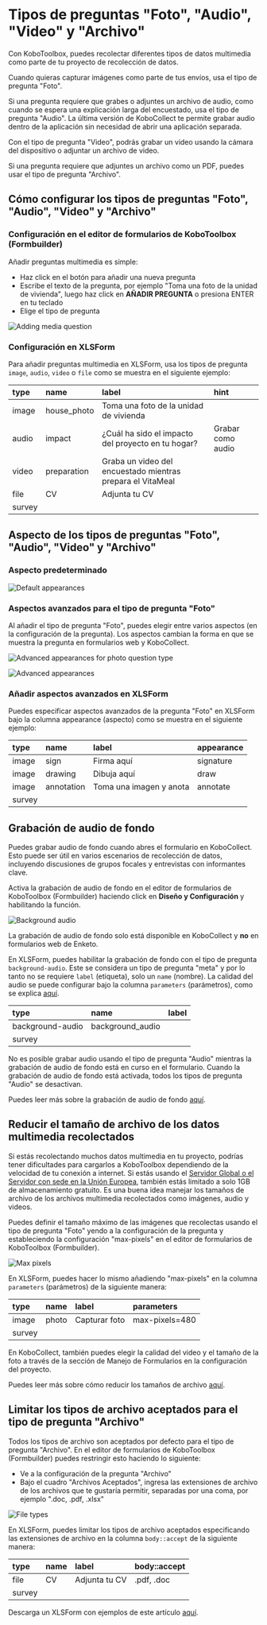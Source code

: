 # Tipos de preguntas "Foto", "Audio", "Video" y "Archivo"

Con KoboToolbox, puedes recolectar diferentes tipos de datos multimedia como parte de tu proyecto de recolección de datos.

Cuando quieras capturar imágenes como parte de tus envíos, usa el tipo de pregunta "Foto".

Si una pregunta requiere que grabes o adjuntes un archivo de audio, como cuando se espera una explicación larga del encuestado, usa el tipo de pregunta "Audio". La última versión de KoboCollect te permite grabar audio dentro de la aplicación sin necesidad de abrir una aplicación separada.

Con el tipo de pregunta "Video", podrás grabar un video usando la cámara del dispositivo o adjuntar un archivo de video.

Si una pregunta requiere que adjuntes un archivo como un PDF, puedes usar el tipo de pregunta "Archivo".

## Cómo configurar los tipos de preguntas "Foto", "Audio", "Video" y "Archivo"

### Configuración en el editor de formularios de KoboToolbox (Formbuilder)

Añadir preguntas multimedia es simple:

- Haz click en el botón <i class="k-icon k-icon-plus"></i> para añadir una nueva pregunta
- Escribe el texto de la pregunta, por ejemplo "Toma una foto de la unidad de vivienda", luego haz click en **AÑADIR PREGUNTA** o presiona ENTER en tu teclado
- Elige el tipo de pregunta

![Adding media question](images/photo_audio_video_file/add.gif)

### Configuración en XLSForm

Para añadir preguntas multimedia en XLSForm, usa los tipos de pregunta `image`, `audio`, `video` o `file` como se muestra en el siguiente ejemplo:

| type   | name        | label                                                                  | hint                |
| :----- | :---------- | :--------------------------------------------------------------------- | :------------------ |
| image  | house_photo | Toma una foto de la unidad de vivienda                                 |                     |
| audio  | impact      | ¿Cuál ha sido el impacto del proyecto en tu hogar?                     | Grabar como audio   |
| video  | preparation | Graba un video del encuestado mientras prepara el VitaMeal             |                     |
| file   | CV          | Adjunta tu CV                                                          |                     |
| survey |

## Aspecto de los tipos de preguntas "Foto", "Audio", "Video" y "Archivo"

### Aspecto predeterminado

![Default appearances](images/photo_audio_video_file/default_appearances.png)

### Aspectos avanzados para el tipo de pregunta "Foto"

Al añadir el tipo de pregunta "Foto", puedes elegir entre varios aspectos (en la configuración de la pregunta). Los aspectos cambian la forma en que se muestra la pregunta en formularios web y KoboCollect.

![Advanced appearances for photo question type](images/photo_audio_video_file/advanced_appearances_photo.png)

![Advanced appearances](images/photo_audio_video_file/advanced_appearances.png)

### Añadir aspectos avanzados en XLSForm

Puedes especificar aspectos avanzados de la pregunta "Foto" en XLSForm bajo la columna appearance (aspecto) como se muestra en el siguiente ejemplo:

| type   | name       | label                           | appearance |
| :----- | :--------- | :------------------------------ | :--------- |
| image  | sign       | Firma aquí                      | signature  |
| image  | drawing    | Dibuja aquí                     | draw       |
| image  | annotation | Toma una imagen y anota         | annotate   |
| survey |

## Grabación de audio de fondo

Puedes grabar audio de fondo cuando abres el formulario en KoboCollect. Esto puede ser útil en varios escenarios de recolección de datos, incluyendo discusiones de grupos focales y entrevistas con informantes clave.

Activa la grabación de audio de fondo en el editor de formularios de KoboToolbox (Formbuilder) haciendo click en **Diseño y Configuración** y habilitando la función.

![Background audio](images/photo_audio_video_file/background_audio.png)

<p class="note">
  La grabación de audio de fondo solo está disponible en KoboCollect y <strong>no</strong> en formularios web de Enketo.
</p>

En XLSForm, puedes habilitar la grabación de fondo con el tipo de pregunta `background-audio`. Este se considera un tipo de pregunta "meta" y por lo tanto no se requiere `label` (etiqueta), solo un `name` (nombre). La calidad del audio se puede configurar bajo la columna `parameters` (parámetros), como se explica [aquí](recording-interviews.md).

| type             | name             | label |
| :--------------- | :--------------- | :---- |
| background-audio | background_audio |       |
| survey           |

<p class="note">
  No es posible grabar audio usando el tipo de pregunta "Audio" mientras la grabación de audio de fondo está en curso en el formulario. Cuando la grabación de audio de fondo está activada, todos los tipos de pregunta "Audio" se desactivan.
</p>

Puedes leer más sobre la grabación de audio de fondo [aquí](recording-interviews.md).

## Reducir el tamaño de archivo de los datos multimedia recolectados

Si estás recolectando muchos datos multimedia en tu proyecto, podrías tener dificultades para cargarlos a KoboToolbox dependiendo de la velocidad de tu conexión a internet. Si estás usando el [Servidor Global o el Servidor con sede en la Unión Europea](creating_account.md), también estás limitado a solo 1GB de almacenamiento gratuito. Es una buena idea manejar los tamaños de archivo de los archivos multimedia recolectados como imágenes, audio y videos.

Puedes definir el tamaño máximo de las imágenes que recolectas usando el tipo de pregunta "Foto" yendo a la configuración de la pregunta y estableciendo la configuración "max-pixels" en el editor de formularios de KoboToolbox (Formbuilder).

![Max pixels](images/photo_audio_video_file/max-pixels.png)

En XLSForm, puedes hacer lo mismo añadiendo "max-pixels" en la columna `parameters` (parámetros) de la siguiente manera:

| type   | name  | label          | parameters     |
| :----- | :---- | :------------- | :------------- |
| image  | photo | Capturar foto  | max-pixels=480 |
| survey |

En KoboCollect, también puedes elegir la calidad del video y el tamaño de la foto a través de la sección de Manejo de Formularios en la configuración del proyecto.

Puedes leer más sobre cómo reducir los tamaños de archivo [aquí](lower_file_size.md).

## Limitar los tipos de archivo aceptados para el tipo de pregunta "Archivo"

Todos los tipos de archivo son aceptados por defecto para el tipo de pregunta "Archivo". En el editor de formularios de KoboToolbox (Formbuilder) puedes restringir esto haciendo lo siguiente:

- Ve a la configuración de la pregunta "Archivo"
- Bajo el cuadro "Archivos Aceptados", ingresa las extensiones de archivo de los archivos que te gustaría permitir, separadas por una coma, por ejemplo ".doc, .pdf, .xlsx"

![File types](images/photo_audio_video_file/file_types.png)

En XLSForm, puedes limitar los tipos de archivo aceptados especificando las extensiones de archivo en la columna `body::accept` de la siguiente manera:

| type   | name | label          | body::accept |
| :----- | :--- | :------------- | :----------- |
| file   | CV   | Adjunta tu CV  | .pdf, .doc   |
| survey |

<p class="note">
  Descarga un XLSForm con ejemplos de este artículo <a download class="reference" href="./_static/files/photo_audio_video_file/media_question_types.xlsx">aquí</a>.
</p>